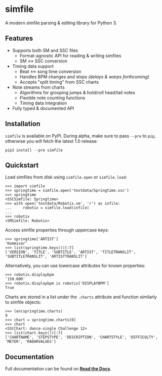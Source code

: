 # simfile

A modern simfile parsing & editing library for Python 3.

## Features

* Supports both SM and SSC files
  - Format-agnostic API for reading & writing simfiles
  - SM ↔︎ SSC conversion
* Timing data support
  - Beat ↔︎ song time conversion
  - Handles BPM changes and stops _(delays & warps forthcoming)_
  - Accepts "split timing" from SSC charts
* Note streams from charts
  - Algorithms for grouping jumps & hold/roll head/tail notes
  - Flexible note counting functions
  - Timing data integration
* Fully typed & documented API

## Installation

`simfile` is available on PyPI. During alpha, make sure to pass `--pre` to `pip`, otherwise you will fetch the latest 1.0 release:

    pip3 install --pre simfile

## Quickstart

Load simfiles from disk using `simfile.open` or `simfile.load`:

    >>> import simfile
    >>> springtime = simfile.open('testdata/Springtime.ssc')
    >>> springtime
    <SSCSimfile: Springtime>
    >>> with open('testdata/Robotix.sm', 'r') as infile:
    ...     robotix = simfile.load(infile)
    ...
    >>> robotix
    <SMSimfile: Robotix>

Access simfile properties through uppercase keys:

    >>> springtime['ARTIST']
    'Kommisar'
    >>> list(springtime.keys())[:7]
    ['VERSION', 'TITLE', 'SUBTITLE', 'ARTIST', 'TITLETRANSLIT', 'SUBTITLETRANSLIT', 'ARTISTTRANSLIT']

Alternatively, you can use lowercase attributes for known properties:

    >>> robotix.displaybpm
    '150.000'
    >>> robotix.displaybpm is robotix['DISPLAYBPM']
    True

Charts are stored in a list under the `.charts` attribute and function similarly to simfile objects:

    >>> len(springtime.charts)
    9
    >>> chart = springtime.charts[0]
    >>> chart
    <SSCChart: dance-single Challenge 12>
    >>> list(chart.keys())[:7]
    ['CHARTNAME', 'STEPSTYPE', 'DESCRIPTION', 'CHARTSTYLE', 'DIFFICULTY', 'METER', 'RADARVALUES']

## Documentation

Full documentation can be found on **[Read the Docs](https://simfile.readthedocs.io/en/latest/)**.

